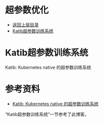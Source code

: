 # 超参数优化

* [返回上层目录](../auto-machine-learning.md)
* [Katib超参数训练系统](#Katib超参数训练系统)





# Katib超参数训练系统

Katib: Kubernetes native 的超参数训练系统





# 参考资料

* [Katib: Kubernetes native 的超参数训练系统](http://gaocegege.com/Blog/%E6%9C%BA%E5%99%A8%E5%AD%A6%E4%B9%A0/katib)

“Katib超参数训练系统”一节参考了此博客。


